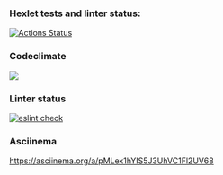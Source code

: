 ### Hexlet tests and linter status:
[![Actions Status](https://github.com/ivan-fedoroff/frontend-project-lvl1/workflows/hexlet-check/badge.svg)](https://github.com/ivan-fedoroff/frontend-project-lvl1/actions)
### Codeclimate
<a href="https://codeclimate.com/github/ivan-fedoroff/frontend-project-lvl1/maintainability"><img src="https://api.codeclimate.com/v1/badges/490c3982a585a483b4db/maintainability" /></a>
### Linter status
[![eslint check](https://github.com/ivan-fedoroff/frontend-project-lvl1/actions/workflows/eslint-check.yml/badge.svg?branch=main)](https://github.com/ivan-fedoroff/frontend-project-lvl1/actions/workflows/eslint-check.yml)
### Asciinema
https://asciinema.org/a/pMLex1hYIS5J3UhVC1Fl2UV68